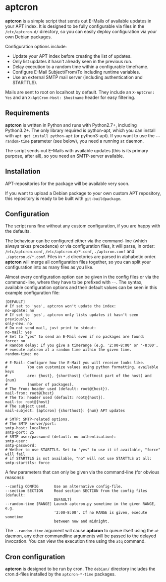aptcron
=======

**aptcron** is a simple script that sends out E-Mails of available updates in
your APT index. It is designed to be fully configurable via files in the
`/etc/aptcron.d/` directory, so you can easily deploy configuration via your own
Debian packages.

Configuration options include:

* Update your APT index before creating the list of updates.
* Only list updates it hasn't already seen in the previous run.
* Delay execution to a random time within a configurable timeframe.
* Configure E-Mail Subject/From/To including runtime variables.
* Use an external SMTP mail server (including authentication and STARTTLS).

Mails are sent to root on localhost by default. They include an `X-AptCron: Yes`
and an `X-AptCron-Host: $hostname` header for easy filtering.

Requirements
------------

**aptcron** is written in Python and runs with Python2.7+, including
Python3.2+. The only library required is python-apt, which you can install with
`apt get install python-apt` (or python3-apt). If you want to use the
`--random-time` parameter (see below), you need a running `at` daemon.

The script sends out E-Mails with available updates (this is its primary
purpose, after all), so you need an SMTP-server available.

Installation
------------

APT-repositories for the package will be available very soon.

If you want to upload a Debian package to your own custom APT repository, this
repository is ready to be built with `git-buildpackage`. 

Configuration
-------------

The script runs fine without any custom configuration, if you are happy with
the defaults.

The behaviour can be configured either via the command-line (which always takes
precedence) or via configuration files, it will parse, in order:
`/etc/aptcron.conf`, `/etc/aptcron.d/*.conf`, `./aptcron.conf` and
`./aptcron.d/*.conf`. Files in `*.d` directories are parsed in alphabetic order.
**aptcron** will merge all configuration files together, so you can split your
configuration into as many files as you like.

Almost every configuration option can be given in the config files or via the
command-line, where they have to be prefixed with `--`.  The syntax, available
configuration options and their default values can be seen in this example
configuration file:

    [DEFAULT]
    # If set to 'yes', aptcron won't update the index:
    no-update: no
    # If set to 'yes', aptcron only lists updates it hasn't seen previously:
    only-new: no
    # Do not send mail, just print to stdout:
    no-mail: yes
    # Set to "yes" to send an E-Mail even if no packages are found:
    force: no
    # Random delay: If you give a timerange (e.g. '2:00-8:00' or '-8:00',
    # execute aptcron at a random time within the given time.
    random-time: no

    # E-Mail: Configure how the E-Mail you will receive looks like.
    #         You can customize values using python formatting, available keys
    #         are: {host}, {shorthost} (leftmost part of the host) and {num}
    #         (number of packages).
    # The From: header used (default: root@{host}).
    mail-from: root@{host}
    # The To: header used (default: root@{host}).
    mail-to: root@{host}
    # The subject used.
    mail-subject: [aptcron] {shorthost}: {num} APT updates

    # SMTP: SMTP-related options.
    # The SMTP server/port:
    smtp-host: localhost
    smtp-port: 25
    # SMTP user/password (default: no authentication):
    smtp-user: 
    smtp-password:
    # Wether to use STARTTLS. Set to "yes" to use it if available, "force" will fail
    # if STARTTLS is not available, "no" will not use STARTTLS at all:
    smtp-starttls: force

A few parameters that can only be given via the command-line (for obvious
reasons):

    --config CONFIG       Use an alternative config-file.
    --section SECTION     Read section SECTION from the config files (default:
                          DEFAULT)
    --random-time [RANGE] Launch aptcron.py sometime in the given RANGE, e.g.
                          '2:00-8:00'. If no RANGE is given, execute sometime
                          between now and midnight.

The `--random-time` argument will cause **aptcron** to queue itself using the
`at` daemon, any other commandline arguments will be passed to the delayed
invocation. You can view the execution time using the `atq` command.

Cron configuration
------------------

**aptcron** is designed to be run by cron. The `debian/` directory includes the
cron.d-files installed by the `aptcron-*-time` packages.
